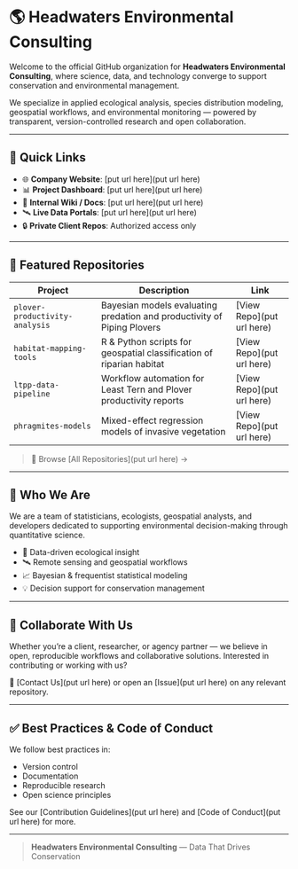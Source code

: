 # 🌎 Headwaters Environmental Consulting

Welcome to the official GitHub organization for **Headwaters Environmental Consulting**, where science, data, and technology converge to support conservation and environmental management.

We specialize in applied ecological analysis, species distribution modeling, geospatial workflows, and environmental monitoring — powered by transparent, version-controlled research and open collaboration.

---

## 🔗 Quick Links

- 🌐 **Company Website**: [put url here](put url here)
- 📊 **Project Dashboard**: [put url here](put url here)
- 📁 **Internal Wiki / Docs**: [put url here](put url here)
- 🛰️ **Live Data Portals**: [put url here](put url here)
- 🔒 **Private Client Repos**: Authorized access only

---

## 📂 Featured Repositories

| Project | Description | Link |
|--------|-------------|------|
| `plover-productivity-analysis` | Bayesian models evaluating predation and productivity of Piping Plovers | [View Repo](put url here) |
| `habitat-mapping-tools` | R & Python scripts for geospatial classification of riparian habitat | [View Repo](put url here) |
| `ltpp-data-pipeline` | Workflow automation for Least Tern and Plover productivity reports | [View Repo](put url here) |
| `phragmites-models` | Mixed-effect regression models of invasive vegetation | [View Repo](put url here) |

> 📝 Browse [All Repositories](put url here) →

---

## 👥 Who We Are

We are a team of statisticians, ecologists, geospatial analysts, and developers dedicated to supporting environmental decision-making through quantitative science.

- 🔬 Data-driven ecological insight  
- 🛰️ Remote sensing and geospatial workflows  
- 📈 Bayesian & frequentist statistical modeling  
- 💡 Decision support for conservation management

---

## 🤝 Collaborate With Us

Whether you’re a client, researcher, or agency partner — we believe in open, reproducible workflows and collaborative solutions. Interested in contributing or working with us?

📧 [Contact Us](put url here) or open an [Issue](put url here) on any relevant repository.

---

## ✅ Best Practices & Code of Conduct

We follow best practices in:
- Version control
- Documentation
- Reproducible research
- Open science principles

See our [Contribution Guidelines](put url here) and [Code of Conduct](put url here) for more.

---

> **Headwaters Environmental Consulting** — Data That Drives Conservation
